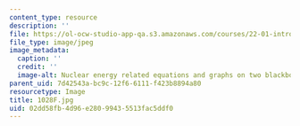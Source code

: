 ```yaml
---
content_type: resource
description: ''
file: https://ol-ocw-studio-app-qa.s3.amazonaws.com/courses/22-01-introduction-to-nuclear-engineering-and-ionizing-radiation-fall-2016/02dd58fb4d96e28099435513fac5ddf0_1028F.jpg
file_type: image/jpeg
image_metadata:
  caption: ''
  credit: ''
  image-alt: Nuclear energy related equations and graphs on two blackboards.
parent_uid: 7d42543a-bc9c-12f6-6111-f423b8894a80
resourcetype: Image
title: 1028F.jpg
uid: 02dd58fb-4d96-e280-9943-5513fac5ddf0
---
```

